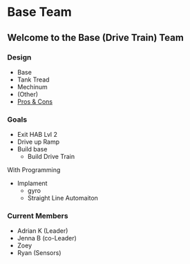 # Base Team

## Welcome to the Base (Drive Train) Team

### Design

* Base
 * Tank Tread
 * Mechinum
 * (Other)
 * [Pros & Cons](drive_train.md)

### Goals

* Exit HAB Lvl 2
* Drive up Ramp
* Build base
  * Build Drive Train

With Programming
* Implament
  * gyro
  * Straight Line Automaiton
  
### Current Members

* Adrian K (Leader)
* Jenna B (co-Leader)
* Zoey
* Ryan (Sensors)
